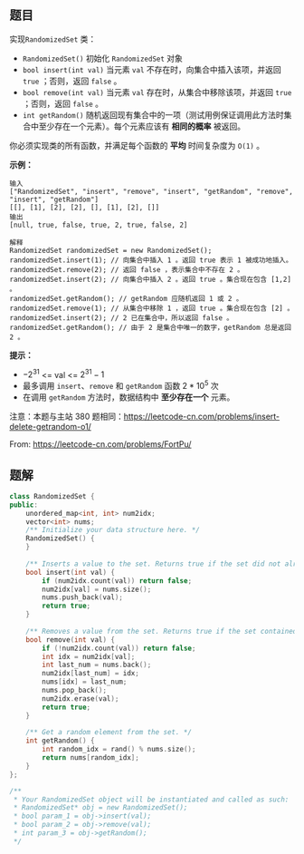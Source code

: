 ## 题目

实现`RandomizedSet` 类：

- `RandomizedSet()` 初始化 `RandomizedSet` 对象
- `bool insert(int val)` 当元素 `val` 不存在时，向集合中插入该项，并返回 `true` ；否则，返回 `false` 。
- `bool remove(int val)` 当元素 `val` 存在时，从集合中移除该项，并返回 `true` ；否则，返回 `false` 。
- `int getRandom()` 随机返回现有集合中的一项（测试用例保证调用此方法时集合中至少存在一个元素）。每个元素应该有 **相同的概率** 被返回。

你必须实现类的所有函数，并满足每个函数的 **平均** 时间复杂度为 `O(1)` 。

 

**示例：**

```
输入
["RandomizedSet", "insert", "remove", "insert", "getRandom", "remove", "insert", "getRandom"]
[[], [1], [2], [2], [], [1], [2], []]
输出
[null, true, false, true, 2, true, false, 2]

解释
RandomizedSet randomizedSet = new RandomizedSet();
randomizedSet.insert(1); // 向集合中插入 1 。返回 true 表示 1 被成功地插入。
randomizedSet.remove(2); // 返回 false ，表示集合中不存在 2 。
randomizedSet.insert(2); // 向集合中插入 2 。返回 true 。集合现在包含 [1,2] 。
randomizedSet.getRandom(); // getRandom 应随机返回 1 或 2 。
randomizedSet.remove(1); // 从集合中移除 1 ，返回 true 。集合现在包含 [2] 。
randomizedSet.insert(2); // 2 已在集合中，所以返回 false 。
randomizedSet.getRandom(); // 由于 2 是集合中唯一的数字，getRandom 总是返回 2 。
```

 

**提示：**

- $-2^{31}$ <= val <= $2^{31} - 1$
- 最多调用 `insert`、`remove` 和 `getRandom` 函数 $2 * 10^5$ 次
- 在调用 `getRandom` 方法时，数据结构中 **至少存在一个** 元素。



注意：本题与主站 380 题相同：https://leetcode-cn.com/problems/insert-delete-getrandom-o1/

From: https://leetcode-cn.com/problems/FortPu/



## 题解

```c++
class RandomizedSet {
public:
    unordered_map<int, int> num2idx;
    vector<int> nums;
    /** Initialize your data structure here. */
    RandomizedSet() {
    }
    
    /** Inserts a value to the set. Returns true if the set did not already contain the specified element. */
    bool insert(int val) {
        if (num2idx.count(val)) return false;
        num2idx[val] = nums.size();
        nums.push_back(val);
        return true;
    }
    
    /** Removes a value from the set. Returns true if the set contained the specified element. */
    bool remove(int val) {
        if (!num2idx.count(val)) return false;
        int idx = num2idx[val];
        int last_num = nums.back();
        num2idx[last_num] = idx;
        nums[idx] = last_num;
        nums.pop_back();
        num2idx.erase(val);
        return true;
    }
    
    /** Get a random element from the set. */
    int getRandom() {
        int random_idx = rand() % nums.size();
        return nums[random_idx];
    }
};

/**
 * Your RandomizedSet object will be instantiated and called as such:
 * RandomizedSet* obj = new RandomizedSet();
 * bool param_1 = obj->insert(val);
 * bool param_2 = obj->remove(val);
 * int param_3 = obj->getRandom();
 */
```

